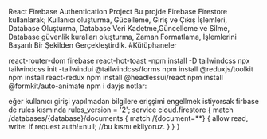 React Firebase Authentication Project
Bu projde Firebase Firestore kullanlarak;
Kullanıcı oluşturma,
Gücelleme,
Giriş ve Çıkış İşlemleri,
Database Oluşturma,
Database Veri Kadetme,Güncelleme ve Silme,
Database güvenlik kuralları oluşturma,
Zaman Formatlama, İşlemlerini Başarılı Bir Şekilden Gerçekleştirdik.
#Kütüphaneler

react-router-dom
firebase
react-hot-toast -npm install -D tailwindcss npx tailwindcss init -tailwindui
@tailwindcss/forms
npm install @reduxjs/toolkit
npm install react-redux
npm install @headlessui/react
npm install @formkit/auto-animate
npm i dayjs
notlar:

eğer kullanıcı girişi yapılmadan bilgilere erişşimi engellmek istiyorsak firbase de rules kısmında rules_version = '2';
service cloud.firestore { match /databases/{database}/documents { match /{document=**} { allow read, write: if request.auth!=null; //bu kısmı ekliyoruz. } } }
